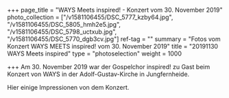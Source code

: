 +++
page_title = "WAYS Meets inspired! - Konzert vom 30. November 2019"
photo_collection = ["/v1581106455/DSC_5777_kzby64.jpg", "/v1581106455/DSC_5805_hmh2e5.jpg", "/v1581106455/DSC_5798_uctxub.jpg", "/v1581106455/DSC_5770_dgb3cv.jpg"]
ref-tag = ""
summary = "Fotos vom Konzert WAYS MEETS inspired! vom 30. November 2019"
title = "20191130 WAYS Meets inspired"
type = "photoselection"
weight = 1000

+++
Am 30. November 2019 war der Gospelchor inspired! zu Gast beim Konzert von WAYS in der Adolf-Gustav-Kirche in Jungfernheide.

Hier einige Impressionen von dem Konzert.